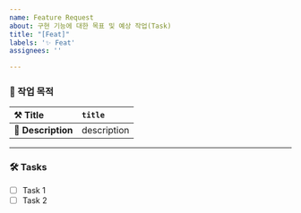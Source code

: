 ```yaml
---
name: Feature Request
about: 구현 기능에 대한 목표 및 예상 작업(Task)
title: "[Feat]"
labels: '✨ Feat'
assignees: ''

---
```


### 📝 작업 목적
| ⚒️ Title | `title` | 
| :--- | :--- |
| 📜 **Description** | description |

---

### 🛠️ Tasks

* [ ] Task 1
* [ ] Task 2
